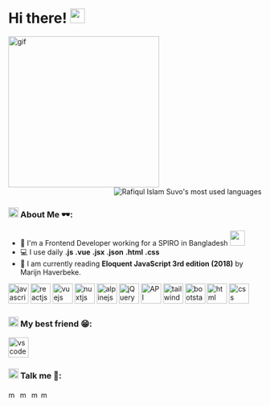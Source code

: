 # Hi there! <img src="https://github.com/TheDudeThatCode/TheDudeThatCode/blob/master/Assets/Hi.gif" width="29px">

<img src="https://media2.giphy.com/media/ln7z2eWriiQAllfVcn/giphy.gif?cid=790b7611ce0e6c5d3787354c64f094e487f09bb3f64e05cc&rid=giphy.gif&ct=s" alt="gif" width="300" height="300" align="left"/>

<span  align="right">

<!-- ![Rafiqul Islam Suvo's GitHub stats](https://github-readme-stats.vercel.app/api?username=mexuvo&show_icons=true&count_private=true) -->

![Rafiqul Islam Suvo's most used languages](https://github-readme-stats.vercel.app/api/top-langs/?username=mexuvo&hide=css,html,scss,php,hack)

</span>

<p align="left">

### <img src="https://github.com/TheDudeThatCode/TheDudeThatCode/blob/master/Assets/Developer.gif" width="20px"> About Me 🕶:

- 🏦 I'm a Frontend Developer working for a SPIRO in Bangladesh
  <img src="https://media.giphy.com/media/WUlplcMpOCEmTGBtBW/giphy.gif" width="30">
- 💻 I use daily **.js** **.vue** **.jsx** **.json** **.html** **.css**
- 📖 I am currently reading **Eloquent JavaScript 3rd edition (2018)** by Marijn Haverbeke.

<p align="left">
      <img src="https://cdn.worldvectorlogo.com/logos/logo-javascript.svg" alt="javascript" width="40" height="40"/> 
      <img src="https://cdn.worldvectorlogo.com/logos/react-2.svg" alt="reactjs" width="40" height="40"/>
      <img src="https://cdn.worldvectorlogo.com/logos/vue-9.svg" alt="vuejs" width="40" height="40"/>
      <img src="https://cdn.worldvectorlogo.com/logos/nuxt-2.svg" alt="nuxtjs" width="40" height="40"/>
      <img src="https://cdn.worldvectorlogo.com/logos/alpine-13.svg" alt="alpinejs" width="40" height="40"/>
      <img src="https://cdn.worldvectorlogo.com/logos/jquery-4.svg" alt="jQuery" width="40" height="40"/>
      <img src="https://cdn.worldvectorlogo.com/logos/postman.svg" alt="API" width="40" height="40"/>
      <img src="https://cdn.worldvectorlogo.com/logos/tailwindcss.svg" alt="tailwindcss" width="40" height="40"/>
      <img src="https://cdn.worldvectorlogo.com/logos/bootstrap-4.svg" alt="bootstarp" width="40" height="40"/> 
      <img src="https://cdn.worldvectorlogo.com/logos/html-1.svg" alt="html" width="40" height="40"/> 
      <img src="https://cdn.worldvectorlogo.com/logos/css-3.svg" alt="css" width="40" height="40"/> 
</p>

### <img src="https://github.com/TheDudeThatCode/TheDudeThatCode/blob/master/Assets/Developer.gif" width="20px"> My best friend 😁:

<p align="left">
 <img src="https://cdn.worldvectorlogo.com/logos/visual-studio-code-1.svg" alt="vscode" width="40" height="40"/> 
</p>

### <img src="https://github.com/TheDudeThatCode/TheDudeThatCode/blob/master/Assets/Developer.gif" width="20px"> Talk me 📱:

<p align="left">
<a href="https://twitter.com/mexuvo" target="_blank"><img align="center" src="https://cdn.jsdelivr.net/npm/simple-icons@3.0.1/icons/twitter.svg" alt="mexuvo" height="15" width="15" /></a>&nbsp;
<a href="https://linkedin.com/in/mexuvo" target="_blank"><img align="center" src="https://cdn.jsdelivr.net/npm/simple-icons@3.0.1/icons/linkedin.svg" alt="mexuvo" height="15" width="15" /></a>&nbsp;
<a href="https://www.facebook.com/mexuvo" target="_blank"><img align="center" alt="mexuvo" width="15px" src="https://cdn.jsdelivr.net/npm/simple-icons@3.0.1/icons/facebook.svg" /></a>
<a href="mailto:rafiqulislamsuvobd@gmail.com" target="_blank"><img align="center" alt="mexuvo" width="15px" src="https://cdn.jsdelivr.net/npm/simple-icons@3.0.1/icons/google.svg" /></a>
</p>

<p>
